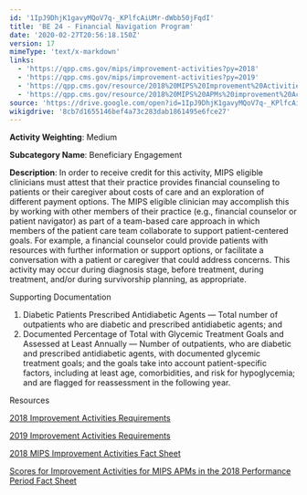 ```yaml
---
id: '1IpJ9DhjK1gavyMQoV7q-_KPlfcAiUMr-dWbb50jFqdI'
title: 'BE 24 - Financial Navigation Program'
date: '2020-02-27T20:56:18.150Z'
version: 17
mimeType: 'text/x-markdown'
links:
  - 'https://qpp.cms.gov/mips/improvement-activities?py=2018'
  - 'https://qpp.cms.gov/mips/improvement-activities?py=2019'
  - 'https://qpp.cms.gov/resource/2018%20MIPS%20Improvement%20Activities%20Fact%20Sheet'
  - 'https://qpp.cms.gov/resource/2018%20MIPS%20APMs%20improvement%20Activities%20scores%20fact%20sheet'
source: 'https://drive.google.com/open?id=1IpJ9DhjK1gavyMQoV7q-_KPlfcAiUMr-dWbb50jFqdI'
wikigdrive: '8cb7d1655146bef4a73c283dab1861495e6fce27'
---
```

**Activity Weighting**: Medium

**Subcategory Name**: Beneficiary Engagement

**Description**: In order to receive credit for this activity, MIPS eligible clinicians must attest that their practice provides financial counseling to patients or their caregiver about costs of care and an exploration of different payment options. The MIPS eligible clinician may accomplish this by working with other members of their practice (e.g., financial counselor or patient navigator) as part of a team-based care approach in which members of the patient care team collaborate to support patient-centered goals. For example, a financial counselor could provide patients with resources with further information or support options, or facilitate a conversation with a patient or caregiver that could address concerns. This activity may occur during diagnosis stage, before treatment, during treatment, and/or during survivorship planning, as appropriate.

Supporting Documentation

1. Diabetic Patients Prescribed Antidiabetic Agents — Total number of outpatients who are diabetic and prescribed antidiabetic agents; and
2. Documented Percentage of Total with Glycemic Treatment Goals and Assessed at Least Annually — Number of outpatients, who are diabetic and prescribed antidiabetic agents, with documented glycemic treatment goals; and the goals take into account patient-specific factors, including at least age, comorbidities, and risk for hypoglycemia; and are flagged for reassessment in the following year.

Resources

[2018 Improvement Activities Requirements](https://qpp.cms.gov/mips/improvement-activities?py=2018)

[2019 Improvement Activities Requirements](https://qpp.cms.gov/mips/improvement-activities?py=2019)

[2018 MIPS Improvement Activities Fact Sheet](https://qpp.cms.gov/resource/2018%20MIPS%20Improvement%20Activities%20Fact%20Sheet)

[Scores for Improvement Activities for MIPS APMs in the 2018 Performance Period Fact Sheet](https://qpp.cms.gov/resource/2018%20MIPS%20APMs%20improvement%20Activities%20scores%20fact%20sheet)
